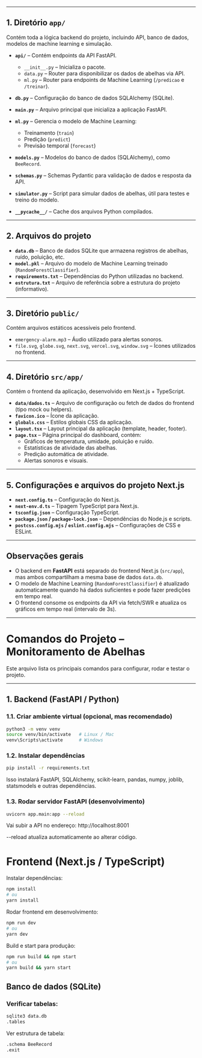 
---

## 1. Diretório `app/`

Contém toda a lógica backend do projeto, incluindo API, banco de dados, modelos de machine learning e simulação.

- **`api/`** – Contém endpoints da API FastAPI.
  - `__init__.py` – Inicializa o pacote.
  - `data.py` – Router para disponibilizar os dados de abelhas via API.
  - `ml.py` – Router para endpoints de Machine Learning (`/predicao` e `/treinar`).
  
- **`db.py`** – Configuração do banco de dados SQLAlchemy (SQLite).
  
- **`main.py`** – Arquivo principal que inicializa a aplicação FastAPI.
  
- **`ml.py`** – Gerencia o modelo de Machine Learning:
  - Treinamento (`train`)
  - Predição (`predict`)
  - Previsão temporal (`forecast`)
  
- **`models.py`** – Modelos do banco de dados (SQLAlchemy), como `BeeRecord`.
  
- **`schemas.py`** – Schemas Pydantic para validação de dados e resposta da API.
  
- **`simulator.py`** – Script para simular dados de abelhas, útil para testes e treino do modelo.

- **`__pycache__/`** – Cache dos arquivos Python compilados.

---

## 2. Arquivos do projeto

- **`data.db`** – Banco de dados SQLite que armazena registros de abelhas, ruído, poluição, etc.
- **`model.pkl`** – Arquivo do modelo de Machine Learning treinado (`RandomForestClassifier`).
- **`requirements.txt`** – Dependências do Python utilizadas no backend.
- **`estrutura.txt`** – Arquivo de referência sobre a estrutura do projeto (informativo).

---

## 3. Diretório `public/`

Contém arquivos estáticos acessíveis pelo frontend.

- `emergency-alarm.mp3` – Áudio utilizado para alertas sonoros.
- `file.svg`, `globe.svg`, `next.svg`, `vercel.svg`, `window.svg` – Ícones utilizados no frontend.

---

## 4. Diretório `src/app/`

Contém o frontend da aplicação, desenvolvido em Next.js + TypeScript.

- **`data/dados.ts`** – Arquivo de configuração ou fetch de dados do frontend (tipo mock ou helpers).
- **`favicon.ico`** – Ícone da aplicação.
- **`globals.css`** – Estilos globais CSS da aplicação.
- **`layout.tsx`** – Layout principal da aplicação (template, header, footer).
- **`page.tsx`** – Página principal do dashboard, contém:
  - Gráficos de temperatura, umidade, poluição e ruído.
  - Estatísticas de atividade das abelhas.
  - Predição automática de atividade.
  - Alertas sonoros e visuais.

---

## 5. Configurações e arquivos do projeto Next.js

- **`next.config.ts`** – Configuração do Next.js.
- **`next-env.d.ts`** – Tipagem TypeScript para Next.js.
- **`tsconfig.json`** – Configuração TypeScript.
- **`package.json` / `package-lock.json`** – Dependências do Node.js e scripts.
- **`postcss.config.mjs` / `eslint.config.mjs`** – Configurações de CSS e ESLint.

---

## Observações gerais

- O backend em **FastAPI** está separado do frontend Next.js (`src/app`), mas ambos compartilham a mesma base de dados `data.db`.
- O modelo de Machine Learning (`RandomForestClassifier`) é atualizado automaticamente quando há dados suficientes e pode fazer predições em tempo real.
- O frontend consome os endpoints da API via fetch/SWR e atualiza os gráficos em tempo real (intervalo de 3s).

---


# Comandos do Projeto – Monitoramento de Abelhas

Este arquivo lista os principais comandos para configurar, rodar e testar o projeto.

---

## 1. Backend (FastAPI / Python)

### 1.1. Criar ambiente virtual (opcional, mas recomendado)
```bash
python3 -m venv venv
source venv/bin/activate   # Linux / Mac
venv\Scripts\activate      # Windows
```

### 1.2. Instalar dependências
```bash
pip install -r requirements.txt
```
Isso instalará FastAPI, SQLAlchemy, scikit-learn, pandas, numpy, joblib, statsmodels e outras dependências.

### 1.3. Rodar servidor FastAPI (desenvolvimento)
```bash
uvicorn app.main:app --reload
```
Vai subir a API no endereço: http://localhost:8001

--reload atualiza automaticamente ao alterar código.

# Frontend (Next.js / TypeScript)

Instalar dependências:
```bash
npm install
# ou
yarn install
```

Rodar frontend em desenvolvimento:
```bash
npm run dev
# ou
yarn dev
```

Build e start para produção:
```bash
npm run build && npm start
# ou
yarn build && yarn start
```

## Banco de dados (SQLite)

### Verificar tabelas:

```bash
sqlite3 data.db
.tables
```

Ver estrutura de tabela:
```bash
.schema BeeRecord
.exit
```